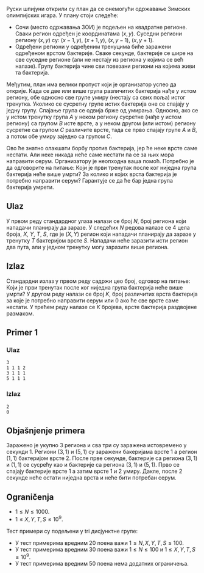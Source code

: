 Руски шпијуни открили су план да се онемогући одржавање Зимских олимпијских игара. У плану стоји следеће:

* Сочи (место одржавања ЗОИ) је подељен на квадратне регионе. Сваки регион одређен је координатама $(x, y)$. Суседни региони региону $(x, y)$ су: $(x-1,y)$, $(x+1,y)$, $(x,y-1)$, $(x, y+1)$.
* Одређени региони у одређеним тренуцима биће заражени одређеном врстом бактерије. Сваке секунде, бактерије се шире на све суседне регионе (али не нестају из региона у којима се већ налазе). Групу бактерија чине сви повезани региони на којима живи та бактерија.

Међутим, план има велики пропуст који је организатор успео да открије. Када се две или више група различитих бактерија нађе у истом региону, обе односно све групе умиру (нестају са свих поља) истог тренутка. Уколико се сусретну групе истих бактерија оне се спајају у једну групу. Спајање група се одвија брже од умирања. Односно, ако се у истом тренутку група $А$ у неком региону сусретне (нађе у истом региону) са групом $B$ исте врсте, а у неком другом (или истом) региону сусретне са групом $C$ различите врсте, тада се прво спајају групе $А$ и $B$, а потом обе умиру заједно са групом $C$.

Ово ће знатно олакшати борбу против бактерија, јер ће неке врсте саме нестати. Али неке никада неће саме нестати па се за њих мора направити серум. Организатору је неопходна ваша помоћ. Потребно је да одговорите на питање: Који је први тренутак после ког ниједна група бактерија неће више умрти? За колико и којих врста бактерија је потребно направити серум? Гарантује се да ће бар једна група бактерија умрeти.

## Ulaz
У првом реду стандардног улаза налази се број $N$, број региона који нападачи планирају да заразе. У следећих $N$ редова налазе се $4$ цела броја, $X$, $Y$, $T$, $S$, где је $(X, Y)$ регион који нападачи планирају да заразе у тренутку $Т$ бактеријом врсте $S$. Нападачи неће заразити исти регион два пута, али у једном тренутку могу заразити више региона.

## Izlaz
Стандардни излаз у првом реду садржи цео број, одговор на питање: Који је први тренутак после ког ниједна група бактерија неће више умрти? У другом реду налази се број $K$, број различитих врста бактерија за које је потребно направити серум или $0$ ако ће све врсте саме нестати. У трећем реду налазе се $K$ бројева, врсте бактерија раздвојене размаком.

## Primer 1
### Ulaz 
```
3
1 1 1 2
3 1 1 1
5 1 1 1
```

### Izlaz
```
2
0
```

## Objašnjenje primera
Заражено је укупно $3$ региона и сва три су заражена истовремено у секунди $1$. Региони $(3, 1)$ и $(5, 1)$ су заражени бакеријама врсте $1$ а регион $(1, 1)$ бактеријом врсте $2$. После прве секунде, бактерије са региона $(3, 1)$ и $(1, 1)$  се сусрећу као и бактерије са региона $(3, 1)$  и $(5, 1)$. Прво се спајају бактерије врсте $1$ а затим врсте $1$ и $2$ умиру. Дакле, после $2$ секунде неће остати ниједна врста и неће бити потребан серум.

## Ograničenja

* $1 \leq N \leq 1000$.
* $1 \leq X, Y, T, S \leq 10^9$.

Тест примери су подељени у tri дисјунктне групе:

* У тест примерима вредним $20$ поена важи $1 \leq N, X, Y, T, S \leq 100$.
* У тест примерима вредним $30$ поена важи $1 \leq N \leq 100$ и $1 \leq X, Y, T, S \leq 10^9$.
* У тест примерима вредним $50$ поена нема додатних ограничења.